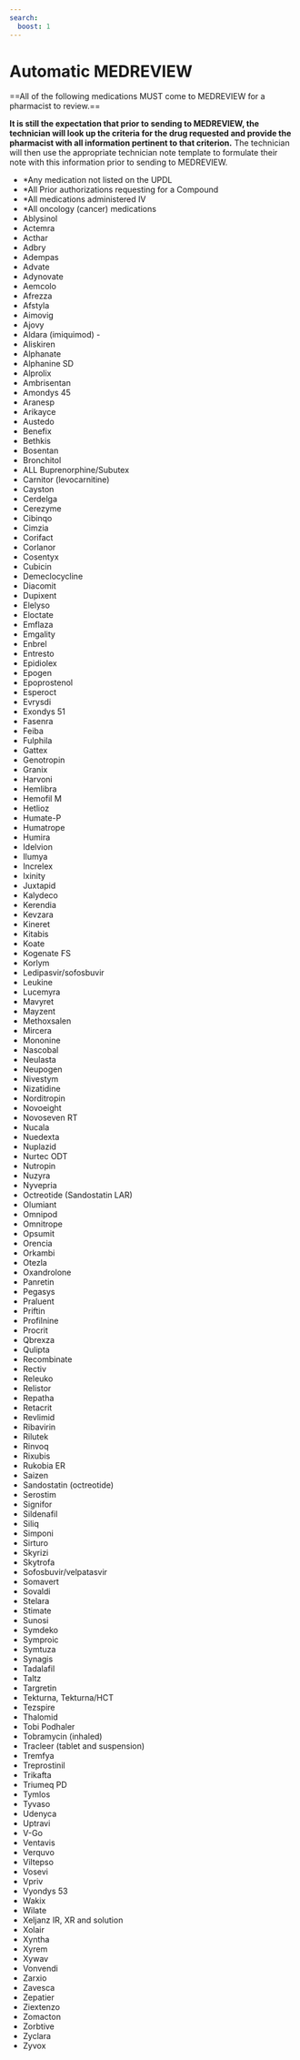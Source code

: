 ```yaml
---
search:
  boost: 1
---
```


# Automatic MEDREVIEW

==All of the following medications MUST come to MEDREVIEW for a pharmacist to review.==

**It is still the expectation that prior to sending to MEDREVIEW, the technician will look up the criteria for the drug requested and provide the pharmacist with all information pertinent to that criterion.** The technician will then use the appropriate technician note template to formulate their note with this information prior to sending to MEDREVIEW.

- *Any medication not listed on the UPDL
- *All Prior authorizations requesting for a Compound
- *All medications administered IV
- *All oncology (cancer) medications
- Ablysinol
- Actemra
- Acthar
- Adbry  
- Adempas  
- Advate  
- Adynovate  
- Aemcolo  
- Afrezza  
- Afstyla  
- Aimovig  
- Ajovy  
- Aldara (imiquimod) - 
- Aliskiren  
- Alphanate  
- Alphanine SD  
- Alprolix  
- Ambrisentan  
- Amondys 45  
- Aranesp  
- Arikayce  
- Austedo  
- Benefix  
- Bethkis  
- Bosentan  
- Bronchitol  
- ALL Buprenorphine/Subutex 
- Carnitor (levocarnitine)  
- Cayston  
- Cerdelga  
- Cerezyme
- Cibinqo
- Cimzia
- Corifact 
- Corlanor
- Cosentyx  
- Cubicin  
- Demeclocycline  
- Diacomit  
- Dupixent  
- Elelyso  
- Eloctate  
- Emflaza  
- Emgality  
- Enbrel  
- Entresto  
- Epidiolex  
- Epogen  
- Epoprostenol  
- Esperoct  
- Evrysdi  
- Exondys 51  
- Fasenra  
- Feiba  
- Fulphila  
- Gattex  
- Genotropin  
- Granix  
- Harvoni  
- Hemlibra  
- Hemofil M  
- Hetlioz  
- Humate-P  
- Humatrope  
- Humira  
- Idelvion  
- Ilumya  
- Increlex  
- Ixinity  
- Juxtapid
- Kalydeco
- Kerendia
- Kevzara
- Kineret
- Kitabis  
- Koate  
- Kogenate FS  
- Korlym  
- Ledipasvir/sofosbuvir  
- Leukine  
- Lucemyra  
- Mavyret  
- Mayzent  
- Methoxsalen  
- Mircera  
- Mononine  
- Nascobal  
- Neulasta  
- Neupogen  
- Nivestym  
- Nizatidine  
- Norditropin  
- Novoeight  
- Novoseven RT  
- Nucala  
- Nuedexta  
- Nuplazid  
- Nurtec ODT  
- Nutropin  
- Nuzyra  
- Nyvepria  
- Octreotide (Sandostatin LAR)  
- Olumiant  
- Omnipod  
- Omnitrope  
- Opsumit  
- Orencia  
- Orkambi  
- Otezla  
- Oxandrolone  
- Panretin  
- Pegasys  
- Praluent
- Priftin  
- Profilnine  
- Procrit  
- Qbrexza  
- Qulipta  
- Recombinate  
- Rectiv  
- Releuko  
- Relistor  
- Repatha  
- Retacrit  
- Revlimid  
- Ribavirin  
- Rilutek  
- Rinvoq  
- Rixubis  
- Rukobia ER  
- Saizen  
- Sandostatin (octreotide)  
- Serostim  
- Signifor  
- Sildenafil  
- Siliq  
- Simponi  
- Sirturo  
- Skyrizi  
- Skytrofa  
- Sofosbuvir/velpatasvir  
- Somavert  
- Sovaldi  
- Stelara  
- Stimate  
- Sunosi 
- Symdeko  
- Symproic  
- Symtuza  
- Synagis  
- Tadalafil  
- Taltz
- Targretin  
- Tekturna, Tekturna/HCT  
- Tezspire  
- Thalomid  
- Tobi Podhaler  
- Tobramycin (inhaled)  
- Tracleer (tablet and suspension)  
- Tremfya  
- Treprostinil  
- Trikafta  
- Triumeq PD  
- Tymlos  
- Tyvaso  
- Udenyca  
- Uptravi  
- V-Go  
- Ventavis  
- Verquvo  
- Viltepso  
- Vosevi  
- Vpriv  
- Vyondys 53  
- Wakix  
- Wilate 
- Xeljanz IR, XR and solution  
- Xolair  
- Xyntha  
- Xyrem  
- Xywav  
- Vonvendi  
- Zarxio  
- Zavesca  
- Zepatier  
- Ziextenzo  
- Zomacton  
- Zorbtive  
- Zyclara  
- Zyvox   
